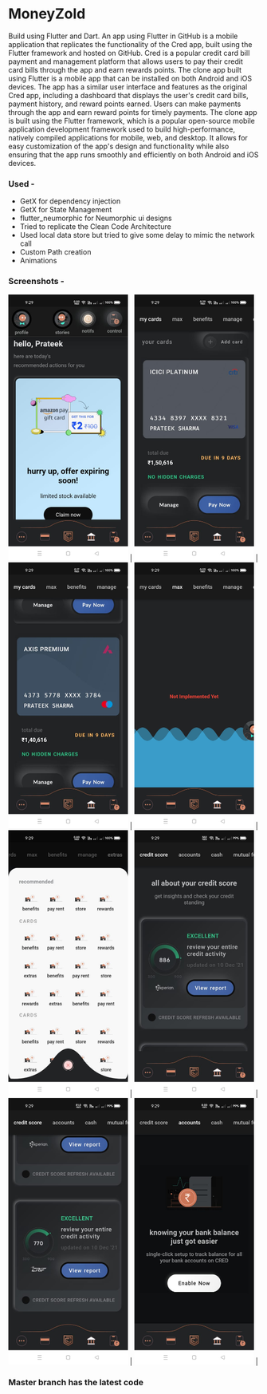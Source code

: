 # MoneyZold

Build using Flutter and Dart.
An app using Flutter in GitHub is a mobile application that replicates the functionality of the Cred app, built using the Flutter framework and hosted on GitHub. Cred is a popular credit card bill payment and management platform that allows users to pay their credit card bills through the app and earn rewards points. The clone app built using Flutter is a mobile app that can be installed on both Android and iOS devices. The app has a similar user interface and features as the original Cred app, including a dashboard that displays the user's credit card bills, payment history, and reward points earned. Users can make payments through the app and earn reward points for timely payments. The clone app is built using the Flutter framework, which is a popular open-source mobile application development framework used to build high-performance, natively compiled applications for mobile, web, and desktop. It allows for easy customization of the app's design and functionality while also ensuring that the app runs smoothly and efficiently on both Android and iOS devices.

### Used -
- GetX for dependency injection
- GetX for State Management
- flutter_neumorphic for Neumorphic ui designs
- Tried to replicate the Clean Code Architecture
- Used local data store but tried to give some delay to mimic the network call
- Custom Path creation
- Animations


### Screenshots -

<img src="assets/images/ss_1.jpeg" width=240 />  |  <img src="assets/images/ss_2.jpeg" width=240 />  | <img src="assets/images/ss_3.jpeg" width=240 />  | <img src="assets/images/ss_4.jpeg" width=240 />  |
<img src="assets/images/ss_5.jpeg" width=240 />  |  <img src="assets/images/ss_6.jpeg" width=240 />  |  <img src="assets/images/ss_7.jpeg" width=240 />  | <img src="assets/images/ss_8.jpeg" width=240 />  |

### Master branch has the latest code
